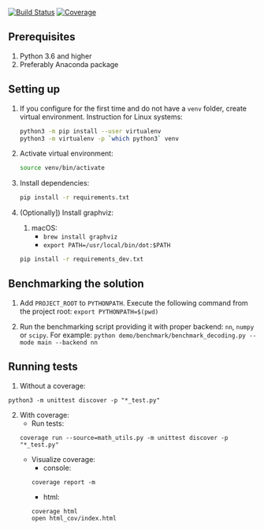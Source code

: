 [![Build Status](https://app.travis-ci.com/demid5111/ldss-tensor-structures.svg?branch=master)](https://app.travis-ci.com/demid5111/ldss-tensor-structures)
[![Coverage](https://coveralls.io/repos/github/demid5111/ldss-tensor-structures/badge.svg)](https://coveralls.io/github/demid5111/ldss-tensor-structures)

## Prerequisites

1. Python 3.6 and higher
2. Preferably Anaconda package

## Setting up

1. If you configure for the first time and do not have a `venv` folder, create virtual environment. 
   Instruction for Linux systems:

   ```bash
   python3 -m pip install --user virtualenv
   python3 -m virtualenv -p `which python3` venv
   ```

2. Activate virtual environment:

   ```bash
   source venv/bin/activate
   ```

3. Install dependencies:

   ```bash
   pip install -r requirements.txt
   ```

4. (Optionally]) Install graphviz:
    1. macOS:
        - `brew install graphviz`
        - `export PATH=/usr/local/bin/dot:$PATH`
       
     
    ```bash
    pip install -r requirements_dev.txt
    ```

## Benchmarking the solution

1. Add `PROJECT_ROOT` to `PYTHONPATH`. Execute the following command from the project root:
   `export PYTHONPATH=$(pwd)`

2. Run the benchmarking script providing it with proper backend: `nn`, `numpy` or `scipy`.
   For example: `python demo/benchmark/benchmark_decoding.py --mode main --backend nn`

## Running tests

1. Without a coverage:
```
python3 -m unittest discover -p "*_test.py"
```

2. With coverage:
    * Run tests:
    ```
    coverage run --source=math_utils.py -m unittest discover -p "*_test.py"
    ```
    * Visualize coverage:
        - console:
        ```
        coverage report -m
        ```
        - html:
        ```
        coverage html
        open html_cov/index.html
        ```
